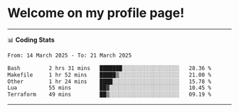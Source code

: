 # Welcome on my profile page!
<!-- print(("dralla"[::-1]+"s").capitalize()) -->

<!-- ---
👨🏻‍💻 **Busy With**
* Learning new Skills.
* Building small Projects.
* Being helpful. -->

---
📊 **Coding Stats**
<!--START_SECTION:waka-->

```txt
From: 14 March 2025 - To: 21 March 2025

Bash         2 hrs 31 mins   ███████░░░░░░░░░░░░░░░░░░   28.36 %
Makefile     1 hr 52 mins    █████▒░░░░░░░░░░░░░░░░░░░   21.00 %
Other        1 hr 24 mins    ████░░░░░░░░░░░░░░░░░░░░░   15.78 %
Lua          55 mins         ██▓░░░░░░░░░░░░░░░░░░░░░░   10.45 %
Terraform    49 mins         ██▒░░░░░░░░░░░░░░░░░░░░░░   09.19 %
```

<!--END_SECTION:waka-->
---
